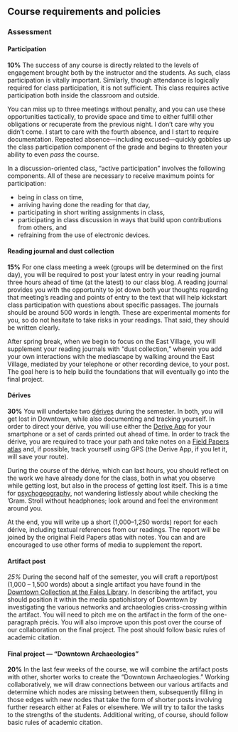 ## Course requirements and policies

### Assessment

#### Participation

**10%** The success of any course is directly related to the levels of engagement
brought both by the instructor and the students. As such, class participation
is vitally important. Similarly, though attendance is logically required for
class participation, it is not sufficient. This class requires active
participation both inside the classroom and outside.  

You can miss up to three meetings without penalty, and you can use these
opportunities tactically, to provide space and time to either fulfill other
obligations or recuperate from the previous night. I don’t care why you didn’t
come. I start to care with the fourth absence, and I start to require
documentation. Repeated absence—including excused—quickly gobbles up the class
participation component of the grade and begins to threaten your ability to
even *pass* the course.

In a discussion-oriented class, “active participation” involves the following
components. All of these are necessary to receive maximum points for
participation:

* being in class on time,
* arriving having done the reading for that day,
* participating in short writing assignments in class,
* participating in class discussion in ways that build upon contributions from others, and
* refraining from the use of electronic devices.

#### Reading journal and dust collection

**15%** For one class meeting a week (groups will be determined on the first
day), you will be required to post your latest entry in your reading journal
three hours ahead of time (at the latest) to our class blog. A reading journal
provides you with the opportunity to jot down both your thoughts regarding
that meeting’s reading and points of entry to the text that will help
kickstart class participation with questions about specific passages. The
journals should be around 500 words in length. These are experimental moments
for you, so do not hesitate to take risks in your readings. That said, they
should be written clearly. 

After spring break, when we begin to focus on the East Village, you will
supplement your reading journals with “dust collection,” wherein you add your
own interactions with the mediascape by walking around the East Village,
mediated by your telephone or other recording device, to your post. The goal
here is to help build the foundations that will eventually go into the final
project. 

#### Dérives

**30%** You will undertake two
[dérives](http://www.cddc.vt.edu/sionline/si/theory.html) during the semester.
In both, you will get lost in Downtown, while also documenting and tracking
yourself. In order to direct your dérive, you will use either the [Derive
App](http://deriveapp.com/s/v2/) for your smartphone or a set of cards printed
out ahead of time. In order to track the dérive, you are required to trace
your path and take notes on a [Field Papers
atlas](http://fieldpapers.org/compose#14/40.7220/-73.9924) and, if possible,
track yourself using GPS (the Derive App, if you let it, will save your
route).

During the course of the dérive, which can last hours, you should reflect on
the work we have already done for the class, both in what you observe
while getting lost, but also in the process of getting lost itself. This is a
time for [psychogeography](https://en.wikipedia.org/wiki/Psychogeography), not
wandering listlessly about while checking the ’Gram. Stroll without
headphones; look around and feel the environment around you.
  
At the end, you will write up a short (1,000–1,250 words) report for each
dérive, including textual references from our readings. The report will be
joined by the original Field Papers atlas with notes. You can and are
encouraged to use other forms of media to supplement the report.

#### Artifact post

*25%* During the second half of the semester, you will craft a report/post (1,000 –
1,500 words) about a single artifact you have found in the [Downtown
Collection at the Fales
Library](https://guides.nyu.edu/downtown-collection/overview). In describing
the artifact, you should position it within the media spatiohistory of
Downtown by investigating the various networks and archaeologies
criss-crossing within the artifact. You will need to pitch me on the artifact
in the form of the one-paragraph précis. You will also improve upon this post
over the course of our collaboration on the final project. The post should
follow basic rules of academic citation.

#### Final project — “Downtown Archaeologies”

**20%** In the last few weeks of the course, we will combine the artifact
posts with other, shorter works to create the “Downtown Archaeologies.”
Working collaboratively, we will draw connections between our various
artifacts and determine which nodes are missing between them, subsequently
filling in those edges with new nodes that take the form of shorter posts
involving further research either at Fales or elsewhere. We will try to tailor
the tasks to the strengths of the students. Additional writing, of course,
should follow basic rules of academic citation.
